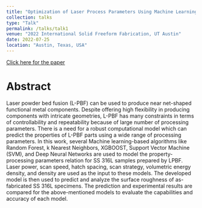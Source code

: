 ```yaml
---
title: "Optimization of Laser Process Parameters Using Machine Learning Algorithms and Performance Comparison"
collection: talks
type: "Talk"
permalink: /talks/talk1
venue: "2022 International Solid Freeform Fabrication, UT Austin"
date: 2022-07-25
location: "Austin, Texas, USA"
---
```


[Click here for the paper](http://dx.doi.org/10.26153/tsw/44608)


# Abstract

Laser powder bed fusion (L-PBF) can be used to produce near net-shaped functional metal components. Despite offering high flexibility in producing components with intricate geometries, L-PBF has many constraints in terms of controllability and repeatability because of large number of processing parameters. There is a need for a robust computational model which can predict the properties of L-PBF parts using a wide range of processing parameters. In this work, several Machine learning-based algorithms like Random Forest, k Nearest Neighbors, XGBOOST, Support Vector Machine (SVM), and Deep Neural Networks are used to model the property- processing parameters relation for SS 316L samples prepared by LPBF. Laser power, scan speed, hatch spacing, scan strategy, volumetric energy density, and density are used as the input to these models. The developed model is then used to predict and analyze the surface roughness of as- fabricated SS 316L specimens. The prediction and experimental results are compared for the above-mentioned models to evaluate the capabilities and accuracy of each model.

